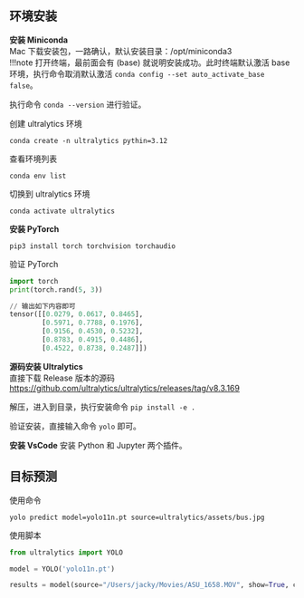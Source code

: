 ## 环境安装
**安装 Miniconda**  
Mac 下载安装包，一路确认，默认安装目录：/opt/miniconda3  
!!!note
	打开终端，最前面会有 (base) 就说明安装成功。此时终端默认激活 base 环境，执行命令取消默认激活 `conda config --set auto_activate_base false`。

执行命令 `conda --version` 进行验证。

创建 ultralytics 环境
```
conda create -n ultralytics pythin=3.12
```

查看环境列表
```
conda env list
```

切换到 ultralytics 环境
```
conda activate ultralytics
```

**安装 PyTorch**
```
pip3 install torch torchvision torchaudio
```

验证 PyTorch
```python
import torch
print(torch.rand(5, 3))

// 输出如下内容即可
tensor([[0.0279, 0.0617, 0.8465],
        [0.5971, 0.7788, 0.1976],
        [0.9156, 0.4530, 0.5232],
        [0.8783, 0.4915, 0.4486],
        [0.4522, 0.8738, 0.2487]])
```

**源码安装 Ultralytics**  
直接下载 Release 版本的源码 https://github.com/ultralytics/ultralytics/releases/tag/v8.3.169

解压，进入到目录，执行安装命令 `pip install -e .`

验证安装，直接输入命令 `yolo` 即可。

**安装 VsCode**
安装 Python 和 Jupyter 两个插件。

## 目标预测
使用命令
```
yolo predict model=yolo11n.pt source=ultralytics/assets/bus.jpg
```

使用脚本
```python
from ultralytics import YOLO

model = YOLO('yolo11n.pt')

results = model(source="/Users/jacky/Movies/ASU_1658.MOV", show=True, conf=0.4, save=True)
```